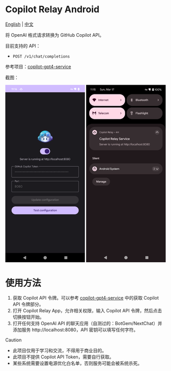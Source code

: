# Copilot Relay Android

[English](README.md) | [中文](README_zh.md)

将 OpenAI 格式请求转换为 GitHub Copilot API。

目前支持的 API：

- `POST /v1/chat/completions`

参考项目：[copilot-gpt4-service](https://github.com/aaamoon/copilot-gpt4-service)

截图：

<div style="display:inline-block">
  <img src="assets/screenshot_1.png" alt="主要截图" width="250px">
  <img src="assets/screenshot_2.png" alt="通知截图" width="250px">
</div>

# 使用方法

1. 获取 Copilot API 令牌。可以参考 [copilot-gpt4-service](https://github.com/aaamoon/copilot-gpt4-service) 中的获取 Copilot API 令牌部分。
2. 打开 Copilot Relay App，允许相关权限，输入 Copilot API 令牌，然后点击切换按钮开始。
3. 打开任何支持 OpenAI API 的聊天应用（自测过的：BotGem/NextChat）并添加服务 http://localhost:8080，API 密钥可以填写任何字符。

> [!CAUTION]
> - 此项目仅用于学习和交流，不得用于商业目的。
> - 此项目不提供 Copilot API Token，需要自行获取。
> - 某些系统需要设置电源优化白名单，否则服务可能会被系统杀死。
